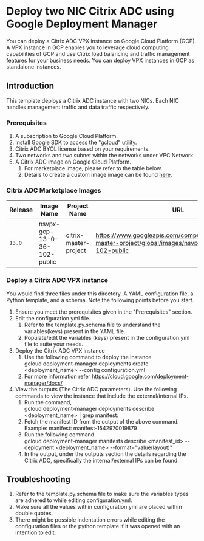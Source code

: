 # Deploy two NIC Citrix ADC using Google Deployment Manager
You can deploy a Citrix ADC VPX instance on Google Cloud Platform (GCP).  A VPX instance in GCP enables you to leverage cloud computing capabilities of GCP and use Citrix load balancing and traffic management features for your business needs. You can deploy VPX instances in GCP as standalone instances.

## Introduction
This template deploys a Citrix ADC instance with two NICs. Each NIC handles management traffic and data traffic respectively.

### Prerequisites
1. A subscription to Google Cloud Platform.
2. Install [Google SDK](https://cloud.google.com/sdk/install) to access the "gcloud" utility.
3. Citrix ADC BYOL license based on your requirements.
4. Two networks and two subnet within the networks under VPC Network.
5. A Citrix ADC image on Google Cloud Platform.
 	1. For marketplace image, please refer to the table below.
	2. Details to create a custom image image can be found [here](https://docs.citrix.com/en-us/netscaler/12-1/deploying-vpx/deploy-vpx-google-cloud.html).

### Citrix ADC Marketplace Images

| Release | Image Name | Project Name | URL |
| --- | --- | --- | --- |
| `13.0` | nsvpx-gcp-13-0-36-102-public | citrix-master-project | https://www.googleapis.com/compute/v1/projects/citrix-master-project/global/images/nsvpx-gcp-13-0-36-102-public |

### Deploy a Citrix ADC VPX instance
You would find three files under this directory. A YAML configuration file, a Python template, and a schema. Note the following points before you start.

1.	Ensure you meet the prerequisites given in the "Prerequisites" section.
2.	Edit the configuration.yml file.
	1.  Refer to the template.py.schema file to understand the variables(keys) present in the YAML file.
	2.	Populate/edit the variables (keys) present in the configuration.yml file to suite your needs.
3.	Deploy the Citrix ADC VPX instance
	1.	Use the following command to deploy the instance.<br>
	    gcloud deployment-manager deployments create <deployment_name> --config configuration.yml
	2.	For more information refer https://cloud.google.com/deployment-manager/docs/
4.	View the outputs (The Citrix ADC parameters). Use the following commands to view the instance that include the external/internal IPs.
	1.	Run the command,<br>
	    gcloud deployment-manager deployments describe <deployment_name> | grep manifest:
	2.	Fetch the manifest ID from the output of the above command.<br>
	    Example: manifest: manifest-1542970019879
	3.	Run the following command.<br>
	    gcloud deployment-manager manifests describe <manifest_id> --deployment <deployment_name> --format="value(layout)"
	4.	In the output, under the outputs section the details regarding the Citrix ADC, specifically the internal/external IPs can be found.

## Troubleshooting
1.	Refer to the template.py.schema file to make sure the variables types are adhered to while editing configuration.yml.
2.	Make sure all the values within configuration.yml are placed within double quotes.
3.	There might be possible indentation errors while editing the configuration files or the python template if it was opened with an intention to edit.
